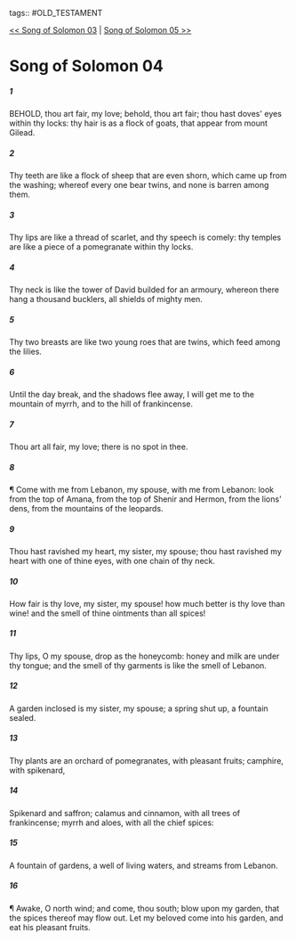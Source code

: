 tags:: #OLD_TESTAMENT

[<< Song of Solomon 03](OLD_TESTAMENT/22_Song_of_Solomon/Song_of_Solomon_03.md) | [Song of Solomon 05 >>](OLD_TESTAMENT/22_Song_of_Solomon/Song_of_Solomon_05.md)

# Song of Solomon 04

##### 1

BEHOLD, thou art fair, my love; behold, thou art fair; thou hast doves' eyes within thy locks: thy hair is as a flock of goats, that appear from mount Gilead.

##### 2

Thy teeth are like a flock of sheep that are even shorn, which came up from the washing; whereof every one bear twins, and none is barren among them.

##### 3

Thy lips are like a thread of scarlet, and thy speech is comely: thy temples are like a piece of a pomegranate within thy locks.

##### 4

Thy neck is like the tower of David builded for an armoury, whereon there hang a thousand bucklers, all shields of mighty men.

##### 5

Thy two breasts are like two young roes that are twins, which feed among the lilies.

##### 6

Until the day break, and the shadows flee away, I will get me to the mountain of myrrh, and to the hill of frankincense.

##### 7

Thou art all fair, my love; there is no spot in thee.

##### 8

¶ Come with me from Lebanon, my spouse, with me from Lebanon: look from the top of Amana, from the top of Shenir and Hermon, from the lions' dens, from the mountains of the leopards.

##### 9

Thou hast ravished my heart, my sister, my spouse; thou hast ravished my heart with one of thine eyes, with one chain of thy neck.

##### 10

How fair is thy love, my sister, my spouse! how much better is thy love than wine! and the smell of thine ointments than all spices!

##### 11

Thy lips, O my spouse, drop as the honeycomb: honey and milk are under thy tongue; and the smell of thy garments is like the smell of Lebanon.

##### 12

A garden inclosed is my sister, my spouse; a spring shut up, a fountain sealed.

##### 13

Thy plants are an orchard of pomegranates, with pleasant fruits; camphire, with spikenard,

##### 14

Spikenard and saffron; calamus and cinnamon, with all trees of frankincense; myrrh and aloes, with all the chief spices:

##### 15

A fountain of gardens, a well of living waters, and streams from Lebanon.

##### 16

¶ Awake, O north wind; and come, thou south; blow upon my garden, that the spices thereof may flow out. Let my beloved come into his garden, and eat his pleasant fruits.

